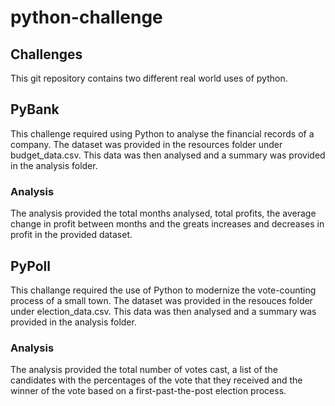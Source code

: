 # python-challenge

## Challenges
This git repository contains two different real world uses of python.

## PyBank
This challenge required using Python to analyse the financial records of a company. 
The dataset was provided in the resources folder under budget_data.csv. This data was then analysed and a summary was provided in the analysis folder.

### Analysis
The analysis provided the total months analysed, total profits, the average change in profit between months and the greats increases and decreases in profit in the provided dataset.

## PyPoll
This challange required the use of Python to modernize the vote-counting process of a small town. 
The dataset was provided in the resouces folder under election_data.csv. This data was then analysed and a summary was provided in the analysis folder. 

### Analysis
The analysis provided the total number of votes cast, a list of the candidates with the percentages of the vote that they received and the winner of the vote based on a first-past-the-post election process.
